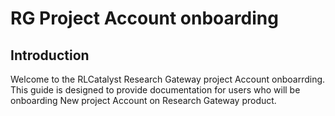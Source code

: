 # RG Project Account onboarding

## Introduction

Welcome to the RLCatalyst Research Gateway project Account onboarrding. This guide is designed to provide documentation for users who will be onboarding New project Account on Research Gateway product.

